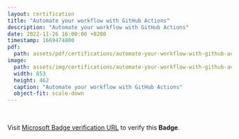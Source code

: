 ```yaml
---
layout: certification
title: "Automate your workflow with GitHub Actions"
description: "Automate your workflow with GitHub Actions"
date: 2022-11-26 16:00:00 +0200
timestamp: 1669474800
pdf:
  path: assets/pdf/certifications/automate-your-workflow-with-github-actions.pdf
image:
  path: assets/img/certifications/automate-your-workflow-with-github-actions.webp
  width: 853
  height: 462
  caption: "Automate your workflow with GitHub Actions"
  object-fit: scale-down
---
```


<br /> 

<p class="lead text-center">
    Visit <a href="https://learn.microsoft.com/en-us/training/achievements/learn.automate-workflow-github-actions.trophy?username=char0n">Microsoft Badge verification URL</a> to verify this <strong>Badge</strong>.
</p>
